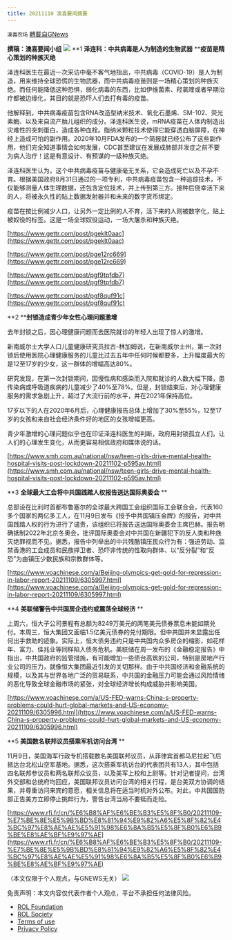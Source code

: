 ```yaml
---
title: 20211110 澳喜要闻摘要
---
```

`澳喜农场` [轉載自GNews](https://gnews.org/zh-hans/1652594/)

**撰稿：澳喜要闻小组**
![](https://assets.gnews.org/wp-content/uploads/2021/11/Picture1-10.jpg)
**1 ****泽连科：中共病毒是人为制造的生物武器**** ****疫苗是精心策划的种族灭绝**

泽连科医生在最近一次采访中毫不客气地指出，中共病毒（COVID-19）是人为制造，用来维持全球恐慌的生物武器，而中共病毒疫苗则是一场精心策划的种族灭绝。而任何能降低这种恐惧，弱化病毒的东西，比如伊维菌素、羟氯喹或者早期治疗都被边缘化，其目的就是恐吓人们去打有毒的疫苗。

他解释到，中共病毒疫苗包含RNA改造型纳米技术、氧化石墨烯、SM-102、荧光素酶、以及来自流产胎儿组织的成分。泽连科医生说，mRNA疫苗在人体内制造出灾难性的突刺蛋白，造成各种血栓。脂纳米颗粒技术使得它能穿透血脑屏障，在神经上造成可怕的副作用。2020年10月FDA发布的一个简报就已经公布了这些副作用，他们完全知道事情会如何发展，CDC甚至建议在发展成肺部并发症之前不要为病人治疗！这是有意设计、有预谋的一级种族灭绝。

泽连科医生认为，这个中共病毒疫苗与健康毫无关系，它会造成死亡以及不孕不育。根据美国政府8月31日通过的一项专利，中共病毒疫苗包含一种追踪技术，不仅能够测量人体生理数据，还包含定位技术，并上传到第三方。接种后侥幸活下来的人，将被永久性的贴上数据发射器并和未来的数字货币绑定。

疫苗在按比例减少人口，让另外一定比例的人不育，活下来的人则被数字化，贴上被奴役的标签。这是一场全球奴役运动，一场大屠杀和种族灭绝。

[https://www.gettr.com/post/pgeklt0aac](https://www.gettr.com/post/pgeklt0aac)

[https://www.gettr.com/post/pge12rc669](https://www.gettr.com/post/pge12rc669)

[https://www.gettr.com/post/pgf9tpfdb7](https://www.gettr.com/post/pgf9tpfdb7)

[https://www.gettr.com/post/pgf8quf91c](https://www.gettr.com/post/pgf8quf91c)

**2 ****封锁造成青少年女性心理问题激增**

去年封锁之后，因心理健康问题而去医院就诊的年轻人出现了惊人的激增。

新南威尔士大学人口儿童健康研究员拉古-林加姆说，在新南威尔士州，第一次封锁后使用医院心理健康服务的儿童比过去五年中任何时候都要多，上升幅度最大的是12至17岁的少女，这一群体的增幅高达80%。

研究发现，在第一次封锁期间，因慢性病和感染而入院和就诊的人数大幅下降，患传染病或呼吸道疾病的儿童减少了40%至78%。但是，封锁结束后，对心理健康服务的需求急剧上升，超过了大流行前的水平，并在2021年保持高位。

17岁以下的人在2020年6月后，心理健康报告总体上增加了30%至55%，12至17岁的女孩和来自社会经济条件好的地区的女孩增幅更高。

青少年激增的心理问题似乎也在印证泽连科医生的判断，政府用封锁孤立人们，让人们的心理发生变化，从而更容易相信政府和媒体说的话。

[https://www.smh.com.au/national/nsw/teen-girls-drive-mental-health-hospital-visits-post-lockdown-20211102-p595av.html](https://www.smh.com.au/national/nsw/teen-girls-drive-mental-health-hospital-visits-post-lockdown-20211102-p595av.html)

**3 ****全球最大工会将中共国践踏人权报告送达国际奥委会**** **

总部设在比利时首都布鲁塞尔的全球最大跨国工会组织国际工会联合会，代表160多个国家的两亿多工人，在11月9日发布《授予中共国镇压金牌》的报告，对中共国践踏人权的行为进行了谴责，该组织已将报告送达国际奥委会主席巴赫。报告明确抵制2022年北京冬奥会，批评国际奥委会对中共国在新疆犯下的反人类和种族灭绝罪视而不见。据悉，报告中列举出的中共残酷镇压民众行为有：强迫劳动、监禁香港的工会成员和民族捍卫者、恐吓非传统的性取向群体、以“反分裂”和“反恐”为由镇压少数民族和宗教群体等。

[https://www.voachinese.com/a/Beijing-olympics-get-gold-for-repression-in-labor-report-20211109/6305997.html](https://www.voachinese.com/a/Beijing-olympics-get-gold-for-repression-in-labor-report-20211109/6305997.html)

**4 ****美联储警告中共国房企违约或震荡全球经济**** **

上周六，恒大子公司景程有总额为8249万美元的两笔美元债券票息未能如期兑付。本周三，恒大集团又面临1.5亿美元债券的兑付期限。但中共国并未显露出任何出手救助的迹象。实际上，恒大债务违约只是中共国内众多房企的缩影，如花样年、富力、佳兆业等同样陷入债务危机。美联储在周一发布的《金融稳定报告》中指出，中共国政府的监管措施，有可能增加一些债台高筑的公司，特别是房地产行业公司的压力，就像恒大集团最近引发的关切那样。由于中共国经济和金融系统的规模，以及其与世界各地广泛的贸易联系，中共国的金融压力可能会通过风险情绪的恶化导致全球金融市场的紧张，对全球经济增长构成威胁并影响美国。

[https://www.voachinese.com/a/US-FED-warns-China-s-property-problems-could-hurt-global-markets-and-US-economy-20211109/6305996.html](https://www.voachinese.com/a/US-FED-warns-China-s-property-problems-could-hurt-global-markets-and-US-economy-20211109/6305996.html)

**5 ****美国数名联邦议员搭乘军机访问台湾**** **

11月9日，美国海军行政专机搭载数名美国联邦议员，从菲律宾首都马尼拉起飞后抵达台北松山空军基地。据悉，这次搭乘军机访台的代表团共有13人，其中包括四名联邦参议员和两名联邦众议员，以及美军上校和上尉等。针对记者提问，台湾外交部和总统府均回应，美国联邦议员访问台湾的相关行程，是台美双方协调的结果，并尊重访问来宾的意愿，相关信息将在适当时机对外公布。对此，中共国国防部正告美方立即停止挑衅行为，警告台湾当局不要铤而走险。

[https://www.rfi.fr/cn/%E6%B8%AF%E6%BE%B3%E5%8F%B0/20211109-%E7%BE%8E%E5%9B%BD%E8%81%94%E9%82%A6%E5%8F%82%E4%BC%97%E8%AE%AE%E5%91%98%E6%8A%B5%E5%8F%B0%E6%B9%BE%E8%AE%BF%E9%97%AE](https://www.rfi.fr/cn/%E6%B8%AF%E6%BE%B3%E5%8F%B0/20211109-%E7%BE%8E%E5%9B%BD%E8%81%94%E9%82%A6%E5%8F%82%E4%BC%97%E8%AE%AE%E5%91%98%E6%8A%B5%E5%8F%B0%E6%B9%BE%E8%AE%BF%E9%97%AE)

（本文仅限于个人观点，与GNEWS无关）
![](https://assets.gnews.org/wp-content/uploads/2021/11/澳喜图标2-1-1.jpg)
 

免责声明：本文内容仅代表作者个人观点，平台不承担任何法律风险。

- [ROL Foundation](https://rolfoundation.org/)
- [ROL Society](https://rolsociety.org/)
- [Terms of use](https://gnews.org/terms-of-use-3/)
- [Privacy Policy](https://gnews.org/privacy-policy/)
